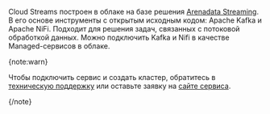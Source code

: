 Cloud Streams построен в облаке на базе решения [Arenadata Streaming](https://arenadata.tech/products/arenadata-streaming/). В его основе инструменты с открытым исходным кодом: Apache Kafka и Apache NiFi. Подходит для решения задач, связанных с потоковой обработкой данных. Можно подключить Kafka и Nifi в качестве Managed-сервисов в облаке.

{note:warn}

Чтобы подключить сервис и создать кластер, обратитесь в [техническую поддержку](/ru/contacts) или оставьте заявку на [сайте сервиса](https://cloud.vk.com/cloud-streams).

{/note}